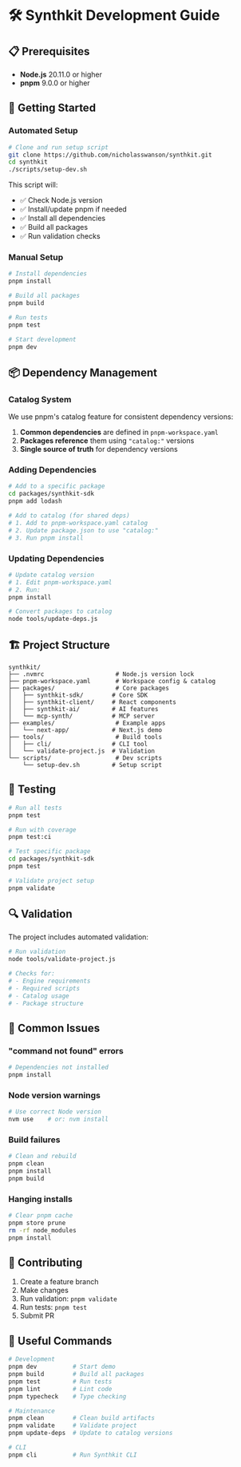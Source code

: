 # 🛠️ Synthkit Development Guide

## 📋 Prerequisites

- **Node.js** 20.11.0 or higher
- **pnpm** 9.0.0 or higher

## 🚀 Getting Started

### Automated Setup

```bash
# Clone and run setup script
git clone https://github.com/nicholasswanson/synthkit.git
cd synthkit
./scripts/setup-dev.sh
```

This script will:
- ✅ Check Node.js version
- ✅ Install/update pnpm if needed
- ✅ Install all dependencies
- ✅ Build all packages
- ✅ Run validation checks

### Manual Setup

```bash
# Install dependencies
pnpm install

# Build all packages
pnpm build

# Run tests
pnpm test

# Start development
pnpm dev
```

## 📦 Dependency Management

### Catalog System

We use pnpm's catalog feature for consistent dependency versions:

1. **Common dependencies** are defined in `pnpm-workspace.yaml`
2. **Packages reference** them using `"catalog:"` versions
3. **Single source of truth** for dependency versions

### Adding Dependencies

```bash
# Add to a specific package
cd packages/synthkit-sdk
pnpm add lodash

# Add to catalog (for shared deps)
# 1. Add to pnpm-workspace.yaml catalog
# 2. Update package.json to use "catalog:"
# 3. Run pnpm install
```

### Updating Dependencies

```bash
# Update catalog version
# 1. Edit pnpm-workspace.yaml
# 2. Run:
pnpm install

# Convert packages to catalog
node tools/update-deps.js
```

## 🏗️ Project Structure

```
synthkit/
├── .nvmrc                    # Node.js version lock
├── pnpm-workspace.yaml       # Workspace config & catalog
├── packages/                 # Core packages
│   ├── synthkit-sdk/        # Core SDK
│   ├── synthkit-client/     # React components
│   ├── synthkit-ai/         # AI features
│   └── mcp-synth/           # MCP server
├── examples/                 # Example apps
│   └── next-app/            # Next.js demo
├── tools/                    # Build tools
│   ├── cli/                 # CLI tool
│   └── validate-project.js  # Validation
└── scripts/                  # Dev scripts
    └── setup-dev.sh         # Setup script
```

## 🧪 Testing

```bash
# Run all tests
pnpm test

# Run with coverage
pnpm test:ci

# Test specific package
cd packages/synthkit-sdk
pnpm test

# Validate project setup
pnpm validate
```

## 🔍 Validation

The project includes automated validation:

```bash
# Run validation
node tools/validate-project.js

# Checks for:
# - Engine requirements
# - Required scripts
# - Catalog usage
# - Package structure
```

## 🚨 Common Issues

### "command not found" errors
```bash
# Dependencies not installed
pnpm install
```

### Node version warnings
```bash
# Use correct Node version
nvm use    # or: nvm install
```

### Build failures
```bash
# Clean and rebuild
pnpm clean
pnpm install
pnpm build
```

### Hanging installs
```bash
# Clear pnpm cache
pnpm store prune
rm -rf node_modules
pnpm install
```

## 📝 Contributing

1. Create a feature branch
2. Make changes
3. Run validation: `pnpm validate`
4. Run tests: `pnpm test`
5. Submit PR

## 🔗 Useful Commands

```bash
# Development
pnpm dev          # Start demo
pnpm build        # Build all packages
pnpm test         # Run tests
pnpm lint         # Lint code
pnpm typecheck    # Type checking

# Maintenance
pnpm clean        # Clean build artifacts
pnpm validate     # Validate project
pnpm update-deps  # Update to catalog versions

# CLI
pnpm cli          # Run Synthkit CLI
```